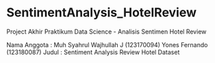 # SentimentAnalysis_HotelReview
Project Akhir Praktikum Data Science - Analisis Sentimen Hotel Review

Nama Anggota	: Muh Syahrul Wajhullah J (123170094)
                Yones Fernando  (123180087)
Judul		      : Sentiment Analysis Review Hotel Dataset

